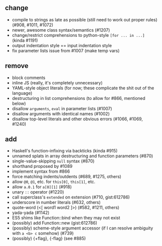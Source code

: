 ## change
* compile to strings as late as possible (still need to work out proper rules) (#908, #1011, #1072)
* newer, awesome class syntax/semantics (#1207)
* change/restrict comprehensions to python-style `[for ... in ...]` (kinda #1191)
* output indentation style == input indentation style
* fix parameter lists issue from #1007 (make temp vars)

## remove
- block comments
- inline JS (really, it's completely unnecessary)
- YAML-style object literals (for now; these complicate the shit out of the language)
- destructuring in list comprehensions (to allow for #866, mentioned below)
- disallow `arguments`, `eval` in parameter lists (#1007)
- disallow arguments with identical names (#1002)
- disallow top-level literals and other obvious errors (#1066, #1069, #1240)

## add
+ Haskell's function-infixing via backticks (kinda #915)
+ unnamed splats in array destructuring and function parameters (#870)
+ single-value-skipping `null` syntax (#870)
+ shorthand proposed by #1089
+ implement syntax from #866
+ force matching indents/outdents (#689, #1275, others)
+ allow `@0`, `@1`, etc. for `this[0]`, `this[1]`, etc.
+ allow `a.0.1` for `a[0][1]` (#918)
+ unary `::` operator (#1220)
+ call superclass's `extended` on extension (#710, gist:612786)
+ underscore in number literals (#632, others)
+ quote-word (<[ word1 word2 ]>) (#582, #1211, others)
+ yada-yada (#1142)
+ ES5 shims like Function::bind when they may not exist
+ (possibly) add Function::new (gist:612786)
+ (possibly) scheme-style argument accessor (if I can resolve ambiguity with `a <b> c` somehow) (#739)
+ (possibly) {+flag}, {-flag} (see #885)
